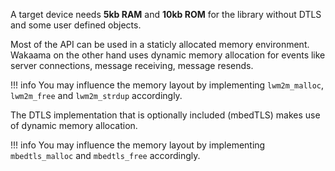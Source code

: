 A target device needs **5kb RAM** and **10kb ROM** for the library without DTLS and some user defined objects.

Most of the API can be used in a staticly allocated memory environment.
Wakaama on the other hand uses dynamic memory allocation for events like server
connections, message receiving, message resends. 

!!! info
    You may influence the memory layout by implementing ``lwm2m_malloc``, ``lwm2m_free`` and ``lwm2m_strdup`` accordingly.

The DTLS implementation that is optionally included (mbedTLS) makes use of dynamic memory allocation.

!!! info
    You may influence the memory layout by implementing ``mbedtls_malloc`` and ``mbedtls_free`` accordingly.
 
